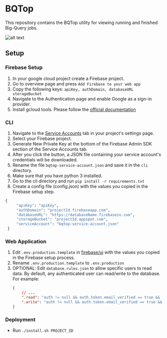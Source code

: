# BQTop

This repository contains the BQTop utility for viewing running and finished Big-Query jobs.

![alt text](https://github.com/doitintl/bqtop/blob/master/bqtop-ui.gif)

## Setup

### Firebase Setup

1. In your google cloud project create a Firebase project.
2. Go to overview page and press `Add Firebase to your web app`
3. Copy the following keys: `apiKey, authDomain, databaseURL storageBucket`
4. Navigate to the Authentication page and enable Google as a sign-in provider.
5. Install gcloud tools. Please follow the [official documentation](https://cloud.google.com/sdk/downloads)

### CLI

1. Navigate to the [Service Accounts](https://console.firebase.google.com/project/_/settings/serviceaccounts/adminsdk/) tab in your project's settings page.
2. Select your Firebase project.
3. Generate New Private Key at the bottom of the Firebase Admin SDK section of the Service Accounts tab.
4. After you click the button, a JSON file containing your service account's credentials will be downloaded.
5. Rename the file `bqtop-service-account.json` and save it in the `cli` directory.
6. Make sure that you have python 3 installed.
7. Go to the cli directory and run `pip install -r requirements.txt` 
8. Create a config file (config.json) with the values you copied in the Firebase setup step. 

```python
{
     "apiKey": "apiKey",
     "authDomain": "projectId.firebaseapp.com",
     "databaseURL": "https://databaseName.firebaseio.com",
     "storageBucket": "projectId.appspot.com",
     "serviceAccount": "bqtop-service-account.json"
 }
```

### Web Application

1. Edit `.env.production.template` in [firebase/ui](firebase/ui) with the values you copied in the Firebase setup process.
2. Rename `.env.production.template` to `.env.production`
3. OPTIONAL: Edit `database.rules.json` to allow specific users to read data. By default, any authenticated user can read/write to the database.
    For example:
    ```json
    {
        // ...
        ".read": "auth != null && auth.token.email_verified == true && auth.token.email == 'me@example.com'",
        ".write": "auth != null && auth.token.email_verified == true && auth.token.email == 'me@example.com'"
    }
    ```

### Deployment

- Run `./install.sh PROJECT_ID`